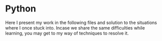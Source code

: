 # Python


Here I present my work in the following files and solution to the situations where I once stuck into.
Incase we share the same difficulties while learning, you may get to my way of techniques to resolve it.

